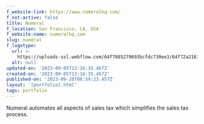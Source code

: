 ```yaml
---
f_website-link: https://www.numeralhq.com/
f_not-active: false
title: Numeral
f_location: San Francisco, CA, USA
f_website-name: numeralhq.com
slug: numeral
f_logotype:
  url: >-
    https://uploads-ssl.webflow.com/64f7085279693bcfdc730ee3/64f72a2161bc74ed13d7b6a6_numeral-logo.jpg
  alt: null
updated-on: '2023-09-05T13:16:35.467Z'
created-on: '2023-09-05T13:16:35.467Z'
published-on: '2023-09-28T08:59:23.457Z'
layout: '[portfolio].html'
tags: portfolio
---
```


Numeral automates all aspects of sales tax which simplifies the sales tax process.

  

‍
